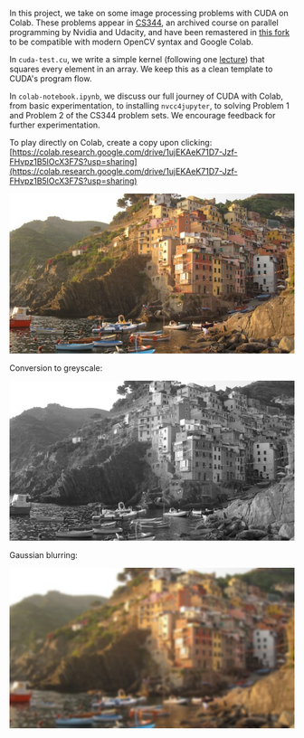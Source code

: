 In this project, we take on some image processing problems with CUDA on Colab. These problems appear in [CS344](https://github.com/udacity/cs344), an archived course on parallel programming by Nvidia and Udacity, and have been remastered in [this fork](https://github.com/Adeemj/cs344) to be compatible with modern OpenCV syntax and Google Colab.

In `cuda-test.cu`, we write a simple kernel (following one [lecture](https://www.youtube.com/watch?v=ByrK61fNVW0&list=PLAwxTw4SYaPm0z11jGTXRF7RuEEAgsIwH&index=31)) that squares every element in an array. We keep this as a clean template to CUDA's program flow.

In `colab-notebook.ipynb`, we discuss our full journey of CUDA with Colab, from basic experimentation, to installing `nvcc4jupyter`, to solving Problem 1 and Problem 2 of the CS344 problem sets. We encourage feedback for further experimentation.

To play directly on Colab, create a copy upon clicking: [https://colab.research.google.com/drive/1ujEKAeK71D7-Jzf-FHvpz1B5lOcX3F7S?usp=sharing](https://colab.research.google.com/drive/1ujEKAeK71D7-Jzf-FHvpz1B5lOcX3F7S?usp=sharing)

<!-- <img src="https://drive.google.com/uc?export=view&id=1lLxx9JxLuMZqrKufokpC17HTWRhJFH5I" width="500px"> -->
![input](problem-1-images/cinque_terre_small.jpg)

Conversion to greyscale:

![greyscale](problem-1-images/HW1_output.png)
<!-- <img src="https://drive.google.com/uc?export=view&id=1X_VABMZxBYLyrOmhPGOIuRVFMOZ9xifx" width="500px"> -->

Gaussian blurring:

![blurred](problem-2-images/HW2_output.png)
<!-- <img src="https://drive.google.com/uc?export=view&id=13Vy9seUNQU5Gzv1YDWIYm_s1a6_1bBop" width="500px"> -->